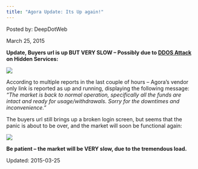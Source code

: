```yaml
---
title: "Agora Update: Its Up again!"
---
```


Posted by: DeepDotWeb 

<span>March 25, 2015</span>

<p><strong>Update, Buyers url is up BUT VERY SLOW &#8211; Possibly due to <a href="/2015/03/25/agora-update-its-up-again/">DDOS Attack</a> on Hidden Services:</strong></p>

<img src="https://G-I-R.github.io/deepdotweb/imgs/2015/03/agora.png">

<p>According to multiple reports in the last couple of hours &#8211; Agora&#8217;s vendor only link is reported as up and running, displaying the following message: <em> &#8220;The market is back to normal operation, specifically all the funds are intact and ready for usage/withdrawals. Sorry for the downtimes and inconvenience.&#8221;</em></p>
<p>The buyers url still brings up a broken login screen, but seems that the panic is about to be over, and the market will soon be functional again:</p>

<img src="https://G-I-R.github.io/deepdotweb/imgs/2015/03/Agora-itsalive.png">

<p><strong>Be patient &#8211; the market will be VERY slow, due to the tremendous load. </strong></p>

Updated: 2015-03-25